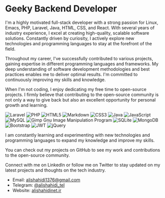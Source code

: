 # Geeky Backend Developer
I'm a highly motivated full-stack developer with a strong passion for Linux, Emacs, PHP, Laravel, Java, HTML, CSS, and React. With several years of industry experience, I excel at creating high-quality, scalable software solutions. Constantly driven by curiosity, I actively explore new technologies and programming languages to stay at the forefront of the field.

Throughout my career, I've successfully contributed to various projects, gaining expertise in different programming languages and frameworks. My deep understanding of software development methodologies and best practices enables me to deliver optimal results. I'm committed to continuously improving my skills and knowledge.

When I'm not coding, I enjoy dedicating my free time to open-source projects. I firmly believe that contributing to the open-source community is not only a way to give back but also an excellent opportunity for personal growth and learning.

![Laravel](https://img.shields.io/badge/laravel-%23FF2D20.svg?style=for-the-badge&logo=laravel&logoColor=white) ![PHP](https://img.shields.io/badge/php-%23777BB4.svg?style=for-the-badge&logo=php&logoColor=white) ![HTML5](https://img.shields.io/badge/html5-%23E34F26.svg?style=for-the-badge&logo=html5&logoColor=white) ![Markdown](https://img.shields.io/badge/markdown-%23000000.svg?style=for-the-badge&logo=markdown&logoColor=white) ![CSS3](https://img.shields.io/badge/css3-%231572B6.svg?style=for-the-badge&logo=css3&logoColor=white) ![Java](https://img.shields.io/badge/java-%23ED8B00.svg?style=for-the-badge&logo=java&logoColor=white) ![JavaScript](https://img.shields.io/badge/javascript-%23323330.svg?style=for-the-badge&logo=javascript&logoColor=%23F7DF1E) ![MySQL](https://img.shields.io/badge/mysql-%2300f.svg?style=for-the-badge&logo=mysql&logoColor=white) ![Gimp Gnu Image Manipulation Program](https://img.shields.io/badge/Gimp-657D8B?style=for-the-badge&logo=gimp&logoColor=FFFFFF) ![SQLite](https://img.shields.io/badge/sqlite-%2307405e.svg?style=for-the-badge&logo=sqlite&logoColor=white) ![MongoDB](https://img.shields.io/badge/MongoDB-%234ea94b.svg?style=for-the-badge&logo=mongodb&logoColor=white) ![Bootstrap](https://img.shields.io/badge/bootstrap-%23563D7C.svg?style=for-the-badge&logo=bootstrap&logoColor=white) ![JWT](https://img.shields.io/badge/JWT-black?style=for-the-badge&logo=JSON%20web%20tokens) ![jQuery](https://img.shields.io/badge/jquery-%230769AD.svg?style=for-the-badge&logo=jquery&logoColor=white)

I am constantly learning and experimenting with new technologies and programming languages to expand my knowledge and improve my skills.

You can check out my projects on GitHub to see my work and contributions to the open-source community.

Connect with me on LinkedIn or follow me on Twitter to stay updated on my latest projects and thoughts on the tech industry.

- Email: [alishahidi1376@gmail.com](mailto:alishahidi1376@gmail.com)
- Telegram: [@alishahidi_tel](https://t.me/alishahidi_tel)
- Website: [alishahidinet.ir](http://alishahidinet.ir)

